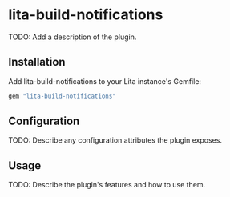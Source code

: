 # lita-build-notifications

TODO: Add a description of the plugin.

## Installation

Add lita-build-notifications to your Lita instance's Gemfile:

``` ruby
gem "lita-build-notifications"
```

## Configuration

TODO: Describe any configuration attributes the plugin exposes.

## Usage

TODO: Describe the plugin's features and how to use them.
